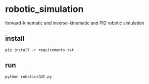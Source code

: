 # robotic_simulation
forward-kinematic and inverse-kinematic and PID robotic simulation
## install

```
pip install -r requirements.txt

```
## run
```
python roboticsGUI.py

```
